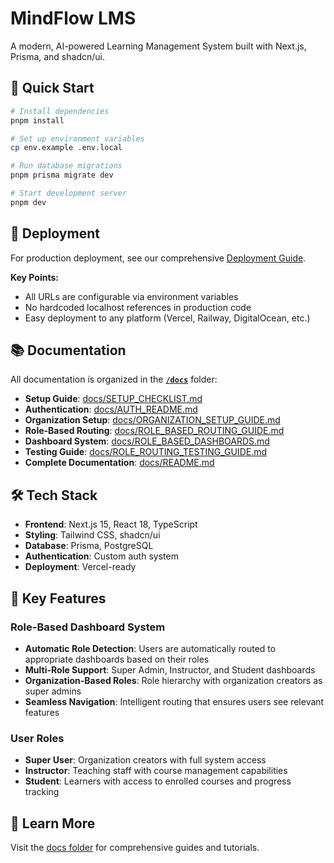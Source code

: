 # MindFlow LMS

A modern, AI-powered Learning Management System built with Next.js, Prisma, and shadcn/ui.

## 🚀 Quick Start

```bash
# Install dependencies
pnpm install

# Set up environment variables
cp env.example .env.local

# Run database migrations
pnpm prisma migrate dev

# Start development server
pnpm dev
```

## 🚀 Deployment

For production deployment, see our comprehensive [Deployment Guide](docs/DEPLOYMENT_GUIDE.md).

**Key Points:**
- All URLs are configurable via environment variables
- No hardcoded localhost references in production code
- Easy deployment to any platform (Vercel, Railway, DigitalOcean, etc.)

## 📚 Documentation

All documentation is organized in the **[`/docs`](./docs/)** folder:

- **Setup Guide**: [docs/SETUP_CHECKLIST.md](./docs/SETUP_CHECKLIST.md)
- **Authentication**: [docs/AUTH_README.md](./docs/AUTH_README.md)
- **Organization Setup**: [docs/ORGANIZATION_SETUP_GUIDE.md](./docs/ORGANIZATION_SETUP_GUIDE.md)
- **Role-Based Routing**: [docs/ROLE_BASED_ROUTING_GUIDE.md](./docs/ROLE_BASED_ROUTING_GUIDE.md)
- **Dashboard System**: [docs/ROLE_BASED_DASHBOARDS.md](./docs/ROLE_BASED_DASHBOARDS.md)
- **Testing Guide**: [docs/ROLE_ROUTING_TESTING_GUIDE.md](./docs/ROLE_ROUTING_TESTING_GUIDE.md)
- **Complete Documentation**: [docs/README.md](./docs/README.md)

## 🛠️ Tech Stack

- **Frontend**: Next.js 15, React 18, TypeScript
- **Styling**: Tailwind CSS, shadcn/ui
- **Database**: Prisma, PostgreSQL
- **Authentication**: Custom auth system
- **Deployment**: Vercel-ready

## 🎯 Key Features

### Role-Based Dashboard System
- **Automatic Role Detection**: Users are automatically routed to appropriate dashboards based on their roles
- **Multi-Role Support**: Super Admin, Instructor, and Student dashboards
- **Organization-Based Roles**: Role hierarchy with organization creators as super admins
- **Seamless Navigation**: Intelligent routing that ensures users see relevant features

### User Roles
- **Super User**: Organization creators with full system access
- **Instructor**: Teaching staff with course management capabilities
- **Student**: Learners with access to enrolled courses and progress tracking

## 📖 Learn More

Visit the [docs folder](./docs/) for comprehensive guides and tutorials.


